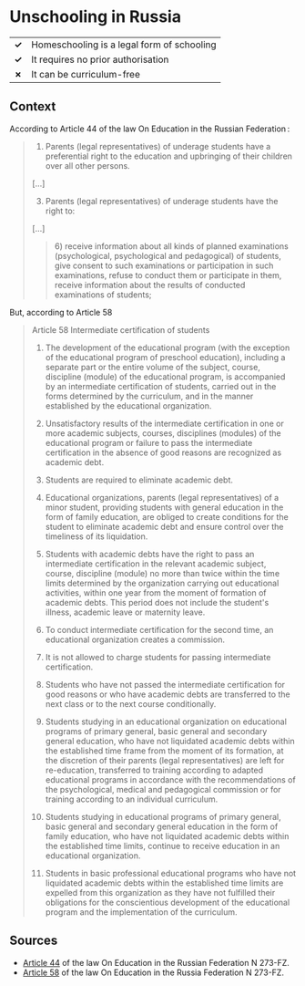 # Unschooling in Russia
| | |
|-|-|
| __✓__ | Homeschooling is a legal form of schooling |
| __✓__ | It requires no prior authorisation |
| __✗__ | It can be curriculum-free |


## Context

According to Article 44 of the law On Education in the Russian Federation :

> 1. Parents (legal representatives) of underage students have a preferential right to the education and upbringing of their children
> over all other persons.
> 
> […]
> 
> 3. Parents (legal representatives) of underage students have the right to:
> 
> […]
> 
> >   6\) receive information about all kinds of planned examinations (psychological, psychological and pedagogical) of students,
> >   give consent to such examinations or participation in such examinations, refuse to conduct them or participate in them,
> >   receive information about the results of conducted examinations of students;

But, according to Article 58

> Article 58 Intermediate certification of students
>
> 1. The development of the educational program (with the exception of the educational program of preschool education), including a separate part or the entire volume of the subject, course, discipline (module) of the educational program, is accompanied by an intermediate certification of students, carried out in the forms determined by the curriculum, and in the manner established by the educational organization.
> 
> 2. Unsatisfactory results of the intermediate certification in one or more academic subjects, courses, disciplines (modules) of the educational program or failure to pass the intermediate certification in the absence of good reasons are recognized as academic debt.
> 
> 3. Students are required to eliminate academic debt.
> 
> 4. Educational organizations, parents (legal representatives) of a minor student, providing students with general education in the form of family education, are obliged to create conditions for the student to eliminate academic debt and ensure control over the timeliness of its liquidation.
> 
> 5. Students with academic debts have the right to pass an intermediate certification in the relevant academic subject, course, discipline (module) no more than twice within the time limits determined by the organization carrying out educational activities, within one year from the moment of formation of academic debts. This period does not include the student's illness, academic leave or maternity leave.
> 
> 6. To conduct intermediate certification for the second time, an educational organization creates a commission.
> 
> 7. It is not allowed to charge students for passing intermediate certification.
> 
> 8. Students who have not passed the intermediate certification for good reasons or who have academic debts are transferred to the next class or to the next course conditionally.
> 
> 9. Students studying in an educational organization on educational programs of primary general, basic general and secondary general education, who have not liquidated academic debts within the established time frame from the moment of its formation, at the discretion of their parents (legal representatives) are left for re-education, transferred to training according to adapted educational programs in accordance with the recommendations of the psychological, medical and pedagogical commission or for training according to an individual curriculum.
>
> 10. Students studying in educational programs of primary general, basic general and secondary general education in the form of family education, who have not liquidated academic debts within the established time limits, continue to receive education in an educational organization.
>
> 11. Students in basic professional educational programs who have not liquidated academic debts within the established time limits are expelled from this organization as they have not fulfilled their obligations for the conscientious development of the educational program and the implementation of the curriculum.

## Sources

* [Article 44](https://base.garant.ru/77308190/0add9c67393c4454d39a78904e0baac0/) of the law On Education in the Russian Federation N 273-FZ.
* [Article 58](https://base.garant.ru/70291362/5f5aeb9844a3cec55dca4cf7554741a3/) of the law On Education in the Russia Federation N 273-FZ.
